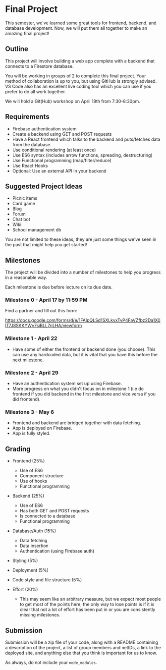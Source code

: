 # Final Project

This semester, we've learned some great tools for 
frontend, backend, and database development. Now, 
we will put them all together to make an amazing final
project!

## Outline

This project will involve building a web app complete
with a backend that connects to a Firestore database.

You will be working in groups of 2 to complete this final 
project. Your method of collaboration is up to you, 
but using GitHub is strongly advised. VS Code also has 
an excellent live coding tool which you can use if you prefer
to do all work together.

We will hold a Git(Hub) workshop on April 18th from 
7:30-8:30pm. 

## Requirements

- Firebase authentication system
- Create a backend using GET and POST requests
- Have a React frontend which talks to the backend and
puts/fetches data from the database.
- Use conditional rendering (at least once)
- Use ES6 syntax (includes arrow functions, spreading, destructuring)
- Use Functional programming (map/filter/reduce)
- Use React Hooks
- Optional: Use an external API in your backend

## Suggested Project Ideas

- Picnic items
- Card game
- Blog
- Forum
- Chat bot
- Wiki
- School management db 

You are not limited to these ideas, they are just some things
we've seen in the past that might help you get started! 

## Milestones 

The project will be divided into a number of milestones to help 
you progress in a reasonable way.

Each milestone is due before lecture on its due date.

### Milestone 0 - April 17 by 11:59 PM 

Find a partner and fill out this form: 

https://docs.google.com/forms/d/e/1FAIpQLSd1SXLkvxTvP4FaVZfbz2Da1X0lT7J8SKKYWv7siBLL7riLHA/viewform

### Milestone 1 - April 22

- Have some of either the frontend or backend done (you choose). 
This can use any hardcoded data, but it is vital that you have
this before the next milestone.

### Milestone 2 - April 29

- Have an authentication system set up using Firebase.
- More progress on what you didn't focus on in milestone 1 (i.e 
do frontend if you did backend in the first milestone and vice versa
if you did frontend).

### Milestone 3 - May 6

- Frontend and backend are bridged together with data fetching.
- App is deployed on Firebase.
- App is fully styled.

## Grading 

- Frontend (25%)
  - Use of ES6
  - Component structure
  - Use of hooks 
  - Functional programming

- Backend (25%) 
  - Use of ES6
  - Has both GET and POST requests
  - Is connected to a database
  - Functional programming

- Database/Auth (15%)
  - Data fetching
  - Data insertion
  - Authentication (using Firebase auth)

- Styling (5%)

- Deployment (5%)

- Code style and file structure (5%)

- Effort (20%)
  - This may seem like an arbitrary measure, but we expect most people to 
  get most of the points here; the only way to lose points is if it is 
  clear that not a lot of effort has been put in or you are consistently 
  missing milestones.

## Submission

Submission will be a zip file of your code, along with a 
README containing a description of the project, a list of 
group members and netIDs, a link to the deployed site, 
and anything else that you think is important for us
to know.

As always, do not include your `node_modules`.